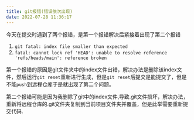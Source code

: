 ```yaml
---
title: git报错(错误依次出现)
date: 2022-07-28 11:36:17
---
```


<!-- toc -->
今天在提交时遇到了两个报错，是第一个报错解决后紧接着出现了第二个报错

1. `git fatal: index file smaller than expected `
2. `fatal: cannot lock ref 'HEAD': unable to resolve reference 'refs/heads/main': reference broken`



第一个报错的原因是git文件夹中的index文件出错，解决办法是删除该index文件，然后运行`git reset`重新进行生成，但是`git reset`后提交是能提交了，但是不能`push`到远程仓库于是就出现了第二个问题。



第二个报错可能是因为我删除了git中的index文件,导致.git文件损坏，解决办法，重新将远程仓库的.git文件夹复制到当前项目文件夹并覆盖，但是此举需要重新提交代码.

